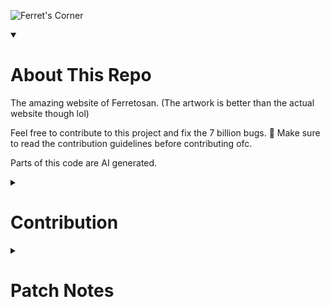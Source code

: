 ![Ferret's Corner](https://ferretosan.neocities.org/artwork.png)

<details open>
<summary><h1>About This Repo</h1></summary>

The amazing website of Ferretosan. (The artwork is better than the actual website though lol)

Feel free to contribute to this project and fix the 7 billion bugs. 🐛 Make sure to read the contribution guidelines before contributing ofc.

Parts of this code are AI generated.

</details>

<details>
<summary><h1>Contribution</h1></summary>

Before contributing to Ferret's corner, make sure to read these things:

* Please only add code that you would want personally on your website (no obscene things, etc)
* Your code may just be like not used, sorry, I can't spend all day and all night accepting PRs
* Because I suck, I might delete your code (this relates to what I said above)
* Don't completely change the framework or something I want to keep it just PURE HTML/CSS/JS

## AWESOME Contributors
* [Ferretosan](https://github.com/ferretosan)

</details>

<details>
<summary><h1>Patch Notes</h1></summary>

<details>
<summary><h2>How patch notes work</h2></summary>

* The first number (x.y.y - x is the number) is the website's **major release**. This basically is each time the website drastically changes, like whole new `style.css`, layouts, etc. Currently we're on version 9!
* The second number (y.x.y) is the minor release. This is where I make a change that is noticeable, but not changing the whole thing. This could be like a background change or even just working on the website with different goals, etc. I'm not bothering to put the latest minor release in here as it is quite fickle.
* The third number (y.y.x) is the patch release. This number goes up every time I make a new version of the website. Like a minor `style.css` change or adding some stuffs, idk I forgot what I was going to write here!

</details>

<details>
<summary><h2>Release 9.0.x</h2></summary>

### 9.1.1 - Pixel Art

* no pixel art yet tho lmao

### 9.1.0 - Banner Image

* literrally just added a banner image and some simple css changes

### 9.0.0 - Complete Retro Redesign & Modern Features

* **🎨 Major Visual Overhaul**
  * Complete redesign from pastel playful to retro pixel art aesthetic
  * New custom font integration (Basiic font)
  * Dark purple gradient background simplified to solid color
  * Removed all rounded corners for sharp, pixelated edges
  * Chunky borders and offset box shadows for retro game UI feel

* **🖼️ Image & Media Improvements**
  * Proper img tags for all Unsplash photos (no more plain URLs!)
  * Added pixelated rendering for album covers to preserve pixel art quality
  * Responsive grid layouts for both albums and photos
  * Hover effects with translate animations instead of scaling

* **🎛️ 88x31 Button Collection**
  * Added entire collection of retro 88x31 buttons
  * Includes HTML5, Any Browser, Firefox, Discord, Apple, and more
  * Positioned prominently under intro text
  * Proper pixelated rendering and hover effects

* **✨ Scroll Animations**
  * Intersection Observer-based scroll animations
  * Fade-in, slide-in-left, slide-in-right, and scale-in effects
  * Staggered timing for smooth progressive reveals
  * Performance optimized with modern browser APIs

* **🔗 Navigation & UX Improvements**
  * Hash-based anchor navigation for smooth scrolling
  * Restructured links - entire list items now clickable (a > li instead of li > a)
  * Updated social media links with proper URLs
  * Improved hover states and visual feedback

* **📁 Code Organization**
  * Moved all styles to external CSS file (style.css)
  * Clean separation of HTML structure and styling
  * Simplified CSS without complex gradients and transparency

* **🌐 Typography & Accessibility**
  * Monospace Courier New fallback for retro feel
  * Improved text shadows and contrast
  * Better font weight and sizing hierarchy
  * Custom scrollbar styling

* **🎮 Retro Gaming Aesthetic**
  * Chunky pixel art borders throughout
  * Blocky button interactions
  * Terminal/console inspired color palette
  * No rounded corners anywhere for authentic pixel feel

</details>

<details>
<summary><h2>Release 8.0.x</h2></summary>

### 8.0.2 - Layout

* Changed the layout a little
* Added "god fucking dammit kris where the fuck are we" webring

### 8.0.1 - Mobile

* Responsive design ig
* Also i re-added the collapsing headings cuz why not

### 8.0.0 (Patch Revision 1)

* Added sidebars
* Ringlink/NavLink Ads
    * For supporting websites btw
* Readded pages
    * Blog
    * Music
* Oh yea, a NEW ENTIRE LAYOUT

</details>

<details>
<summary><h2>Release 7.1.x</h2></summary>

### 7.1.5 - Making the patch notes look more beefier!

* Basically just removed the collapsible feature

### 7.1.4 - Patch notes...

* *FINALLY* added patch notes

### 7.1.3 - Style.css cuteness level = 10000!

* Cleaned up styling
* Added some cute ASCII art to the sections

### 7.1.2/7.1.1 - Metadata and styling!

* Worked on metadata
* Changed background
* Added new styling for blog posts

### 7.1.0 - Backgrounds and socials!

* Added background
* Added image cards (taken from VoxelCube1/voxelcube1.gihthub.io)

</details>

</details>
